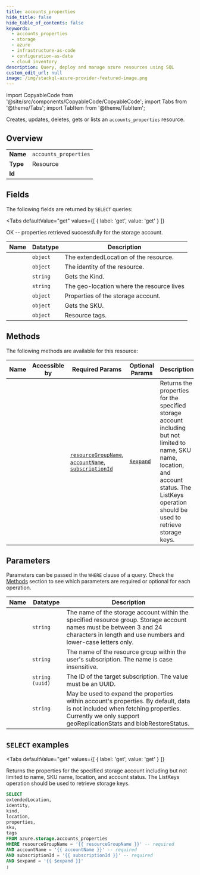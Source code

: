 ```yaml
--- 
title: accounts_properties
hide_title: false
hide_table_of_contents: false
keywords:
  - accounts_properties
  - storage
  - azure
  - infrastructure-as-code
  - configuration-as-data
  - cloud inventory
description: Query, deploy and manage azure resources using SQL
custom_edit_url: null
image: /img/stackql-azure-provider-featured-image.png
---
```


import CopyableCode from '@site/src/components/CopyableCode/CopyableCode';
import Tabs from '@theme/Tabs';
import TabItem from '@theme/TabItem';

Creates, updates, deletes, gets or lists an <code>accounts_properties</code> resource.

## Overview
<table><tbody>
<tr><td><b>Name</b></td><td><code>accounts_properties</code></td></tr>
<tr><td><b>Type</b></td><td>Resource</td></tr>
<tr><td><b>Id</b></td><td><CopyableCode code="azure.storage.accounts_properties" /></td></tr>
</tbody></table>

## Fields

The following fields are returned by `SELECT` queries:

<Tabs
    defaultValue="get"
    values={[
        { label: 'get', value: 'get' }
    ]}
>
<TabItem value="get">

OK -- properties retrieved successfully for the storage account.

<table>
<thead>
    <tr>
    <th>Name</th>
    <th>Datatype</th>
    <th>Description</th>
    </tr>
</thead>
<tbody>
<tr>
    <td><CopyableCode code="extendedLocation" /></td>
    <td><code>object</code></td>
    <td>The extendedLocation of the resource.</td>
</tr>
<tr>
    <td><CopyableCode code="identity" /></td>
    <td><code>object</code></td>
    <td>The identity of the resource.</td>
</tr>
<tr>
    <td><CopyableCode code="kind" /></td>
    <td><code>string</code></td>
    <td>Gets the Kind.</td>
</tr>
<tr>
    <td><CopyableCode code="location" /></td>
    <td><code>string</code></td>
    <td>The geo-location where the resource lives</td>
</tr>
<tr>
    <td><CopyableCode code="properties" /></td>
    <td><code>object</code></td>
    <td>Properties of the storage account.</td>
</tr>
<tr>
    <td><CopyableCode code="sku" /></td>
    <td><code>object</code></td>
    <td>Gets the SKU.</td>
</tr>
<tr>
    <td><CopyableCode code="tags" /></td>
    <td><code>object</code></td>
    <td>Resource tags.</td>
</tr>
</tbody>
</table>
</TabItem>
</Tabs>

## Methods

The following methods are available for this resource:

<table>
<thead>
    <tr>
    <th>Name</th>
    <th>Accessible by</th>
    <th>Required Params</th>
    <th>Optional Params</th>
    <th>Description</th>
    </tr>
</thead>
<tbody>
<tr>
    <td><a href="#get"><CopyableCode code="get" /></a></td>
    <td><CopyableCode code="select" /></td>
    <td><a href="#parameter-resourceGroupName"><code>resourceGroupName</code></a>, <a href="#parameter-accountName"><code>accountName</code></a>, <a href="#parameter-subscriptionId"><code>subscriptionId</code></a></td>
    <td><a href="#parameter-$expand"><code>$expand</code></a></td>
    <td>Returns the properties for the specified storage account including but not limited to name, SKU name, location, and account status. The ListKeys operation should be used to retrieve storage keys.</td>
</tr>
</tbody>
</table>

## Parameters

Parameters can be passed in the `WHERE` clause of a query. Check the [Methods](#methods) section to see which parameters are required or optional for each operation.

<table>
<thead>
    <tr>
    <th>Name</th>
    <th>Datatype</th>
    <th>Description</th>
    </tr>
</thead>
<tbody>
<tr id="parameter-accountName">
    <td><CopyableCode code="accountName" /></td>
    <td><code>string</code></td>
    <td>The name of the storage account within the specified resource group. Storage account names must be between 3 and 24 characters in length and use numbers and lower-case letters only.</td>
</tr>
<tr id="parameter-resourceGroupName">
    <td><CopyableCode code="resourceGroupName" /></td>
    <td><code>string</code></td>
    <td>The name of the resource group within the user's subscription. The name is case insensitive.</td>
</tr>
<tr id="parameter-subscriptionId">
    <td><CopyableCode code="subscriptionId" /></td>
    <td><code>string (uuid)</code></td>
    <td>The ID of the target subscription. The value must be an UUID.</td>
</tr>
<tr id="parameter-$expand">
    <td><CopyableCode code="$expand" /></td>
    <td><code>string</code></td>
    <td>May be used to expand the properties within account's properties. By default, data is not included when fetching properties. Currently we only support geoReplicationStats and blobRestoreStatus.</td>
</tr>
</tbody>
</table>

## `SELECT` examples

<Tabs
    defaultValue="get"
    values={[
        { label: 'get', value: 'get' }
    ]}
>
<TabItem value="get">

Returns the properties for the specified storage account including but not limited to name, SKU name, location, and account status. The ListKeys operation should be used to retrieve storage keys.

```sql
SELECT
extendedLocation,
identity,
kind,
location,
properties,
sku,
tags
FROM azure.storage.accounts_properties
WHERE resourceGroupName = '{{ resourceGroupName }}' -- required
AND accountName = '{{ accountName }}' -- required
AND subscriptionId = '{{ subscriptionId }}' -- required
AND $expand = '{{ $expand }}'
;
```
</TabItem>
</Tabs>
